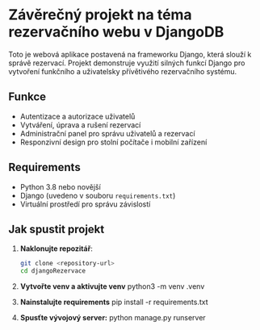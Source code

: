 # Závěrečný projekt na téma rezervačního webu v DjangoDB
Toto je webová aplikace postavená na frameworku Django, která slouží k správě rezervací. Projekt demonstruje využití silných funkcí Django pro vytvoření funkčního a uživatelsky přívětivého rezervačního systému.

## Funkce
- Autentizace a autorizace uživatelů
- Vytváření, úprava a rušení rezervací
- Administrační panel pro správu uživatelů a rezervací
- Responzivní design pro stolní počítače i mobilní zařízení

## Requirements
- Python 3.8 nebo novější
- Django (uvedeno v souboru `requirements.txt`)
- Virtuální prostředí pro správu závislostí

## Jak spustit projekt

1. **Naklonujte repozitář**:
   ```bash
   git clone <repository-url>
   cd djangoRezervace

2. **Vytvořte venv a aktivujte venv**
python3 -m venv .venv

3. **Nainstalujte requirements**
pip install -r requirements.txt

4. **Spusťte vývojový server:**
python manage.py runserver
